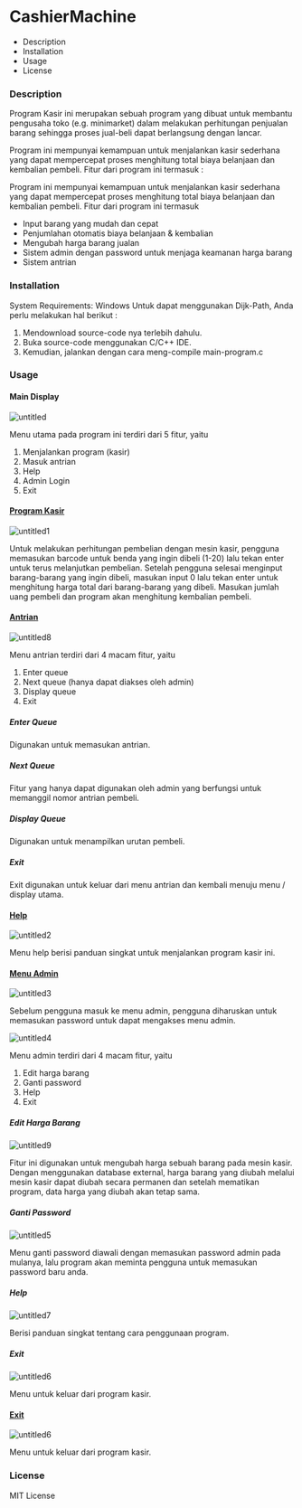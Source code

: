# CashierMachine
- Description
- Installation
- Usage
- License



### Description

Program Kasir ini merupakan sebuah program yang dibuat untuk membantu pengusaha toko (e.g. minimarket) dalam melakukan perhitungan penjualan barang sehingga proses jual-beli dapat berlangsung dengan lancar. 

Program ini mempunyai kemampuan untuk menjalankan kasir sederhana yang dapat mempercepat proses menghitung total biaya belanjaan dan kembalian pembeli. Fitur dari program ini termasuk :

Program ini mempunyai kemampuan untuk menjalankan kasir sederhana yang dapat mempercepat proses menghitung total biaya belanjaan dan kembalian pembeli. Fitur dari program ini termasuk

- Input barang yang mudah dan cepat  
- Penjumlahan otomatis biaya belanjaan & kembalian
- Mengubah harga barang jualan 
- Sistem admin dengan password untuk menjaga keamanan harga barang
- Sistem antrian




### Installation

System Requirements: Windows 
Untuk dapat menggunakan Dijk-Path, Anda perlu melakukan hal berikut :

1. Mendownload source-code nya terlebih dahulu.
2. Buka source-code menggunakan C/C++ IDE.
3. Kemudian, jalankan dengan cara meng-compile main-program.c




### Usage

#### Main Display

![untitled](https://user-images.githubusercontent.com/39557439/50573073-60996d00-0dff-11e9-9d58-095b4c6bd4ec.png)

Menu utama pada program ini terdiri dari 5 fitur, yaitu 

1. Menjalankan program (kasir)
2. Masuk antrian
3. Help
4. Admin Login
5. Exit

#### <u>Program Kasir</u>

![untitled1](https://user-images.githubusercontent.com/39557439/50573074-62fbc700-0dff-11e9-82a3-d40105685e56.png)

Untuk melakukan perhitungan pembelian dengan mesin kasir, pengguna memasukan barcode untuk benda yang ingin dibeli (1-20) lalu tekan enter untuk terus melanjutkan pembelian. Setelah pengguna selesai menginput barang-barang yang ingin dibeli, masukan input 0 lalu tekan enter untuk menghitung harga total dari barang-barang yang dibeli. Masukan jumlah uang pembeli dan program akan menghitung kembalian pembeli.



#### <u>Antrian</u>

![untitled8](https://user-images.githubusercontent.com/39557439/50573081-642cf400-0dff-11e9-8d0c-aca0b31c5bc9.png)

Menu antrian terdiri dari 4 macam fitur, yaitu 

1. Enter queue
2. Next queue (hanya dapat diakses oleh admin)
3. Display queue
4. Exit



##### Enter Queue

Digunakan untuk memasukan antrian.



##### Next Queue

Fitur yang hanya dapat digunakan oleh admin yang berfungsi untuk memanggil nomor antrian pembeli.



##### Display Queue

Digunakan untuk menampilkan urutan pembeli.



##### Exit

Exit digunakan untuk keluar dari menu antrian dan kembali menuju menu / display utama.



#### <u>Help</u>

![untitled2](https://user-images.githubusercontent.com/39557439/50573075-62fbc700-0dff-11e9-8d80-5b47f0a353a3.png)

Menu help berisi panduan singkat untuk menjalankan program kasir ini.



#### <u>Menu Admin</u>

![untitled3](https://user-images.githubusercontent.com/39557439/50573076-62fbc700-0dff-11e9-84c1-9f10d2825bea.png)

Sebelum pengguna masuk ke menu admin, pengguna diharuskan untuk memasukan password untuk dapat mengakses menu admin.



![untitled4](https://user-images.githubusercontent.com/39557439/50573077-63945d80-0dff-11e9-9c89-7729ff9b62fe.png)

Menu admin terdiri dari 4 macam fitur, yaitu 

1. Edit harga barang
2. Ganti password
3. Help
4. Exit



##### Edit Harga Barang

![untitled9](https://user-images.githubusercontent.com/39557439/50573082-642cf400-0dff-11e9-83e9-8ec4b73d0528.png)

Fitur ini digunakan untuk mengubah harga sebuah barang pada mesin kasir. Dengan menggunakan database external, harga barang yang diubah melalui mesin kasir dapat diubah secara permanen dan setelah mematikan program, data harga yang diubah akan tetap sama.



##### Ganti Password

![untitled5](https://user-images.githubusercontent.com/39557439/50573078-63945d80-0dff-11e9-869a-c542eb3e6a58.png)

Menu ganti password diawali dengan memasukan password admin pada mulanya, lalu program akan meminta pengguna untuk memasukan password baru anda.



##### Help

![untitled7](https://user-images.githubusercontent.com/39557439/50573080-642cf400-0dff-11e9-975a-40c1977ab794.png)

Berisi panduan singkat tentang cara penggunaan program.



##### Exit

![untitled6](https://user-images.githubusercontent.com/39557439/50573079-63945d80-0dff-11e9-9354-01df4c68b6d7.png)

Menu untuk keluar dari program kasir.



#### <u>Exit</u>

![untitled6](https://user-images.githubusercontent.com/39557439/50573079-63945d80-0dff-11e9-9354-01df4c68b6d7.png)

Menu untuk keluar dari program kasir.



### License

MIT License
